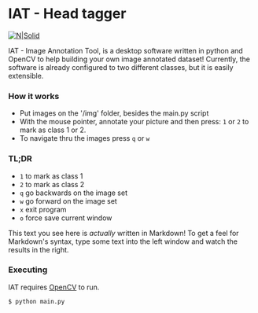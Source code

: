 # IAT - Head tagger

[![N|Solid](http://opencv.org/wp-content/themes/opencv/images/logo.png)](http://opencv.org/)

IAT - Image Annotation Tool, is a desktop software written in python and OpenCV to help building your own image annotated dataset! Currently, the software is already configured to two different classes, but it is easily extensible.

### How it works
  - Put images on the '/img' folder, besides the main.py script
  - With the mouse pointer, annotate your picture and then press: `1` or `2` to mark as class 1 or 2.
  - To navigate thru the images press `q` or `w`

### TL;DR

  - `1` to mark as class 1
  - `2` to mark as class 2
  - `q` go backwards on the image set
  - `w` go forward on the image set
  - `x` exit program
  - `o` force save current window


This text you see here is *actually* written in Markdown! To get a feel for Markdown's syntax, type some text into the left window and watch the results in the right.

### Executing

IAT requires [OpenCV](http://opencv.org/) to run.

```sh
$ python main.py
```

